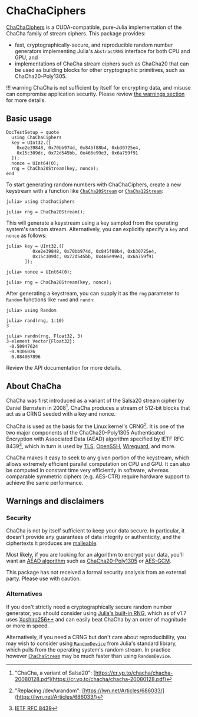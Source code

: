 # ChaChaCiphers

[ChaChaCiphers](https://github.com/kernelmethod/ChaChaCiphers.jl) is a
CUDA-compatible, pure-Julia implementation of the ChaCha family of stream
ciphers. This package provides:

- fast, cryptographically-secure, and reproducible random number generators
  implementing Julia's `AbstractRNG` interface for both CPU and GPU, and
- implementations of ChaCha stream ciphers such as ChaCha20 that can be used as
  building blocks for other cryptographic primitives, such as ChaCha20-Poly1305.

!!! warning
    ChaCha is not sufficient by itself for encrypting data, and misuse can
    compromise application security. Please review [the warnings
    section](#warnings-and-disclaimers) for more details.

## Basic usage

```@meta
DocTestSetup = quote
  using ChaChaCiphers
  key = UInt32.([
    0xe2e39848, 0x70bb974d, 0x845f88b4, 0xb30725e4,
    0x15c309dc, 0x72d545bb, 0x466e99e3, 0x6a759f91
  ]);
  nonce = UInt64(0);
  rng = ChaCha20Stream(key, nonce);
end
```

To start generating random numbers with ChaChaCiphers, create a new keystream
with a function like [`ChaCha20Stream`](@ref) or [`ChaCha12Stream`](@ref):

```jldoctest
julia> using ChaChaCiphers

julia> rng = ChaCha20Stream();
```

This will generate a keystream using a key sampled from the operating system's
random stream. Alternatively,  you can explicitly specify a `key` and `nonce` as
follows:

```jldoctest
julia> key = UInt32.([
          0xe2e39848, 0x70bb974d, 0x845f88b4, 0xb30725e4,
          0x15c309dc, 0x72d545bb, 0x466e99e3, 0x6a759f91
       ]);

julia> nonce = UInt64(0);

julia> rng = ChaCha20Stream(key, nonce);
```

After generating a keystream, you can supply it as the `rng` parameter to
`Random` functions like `rand` and `randn`:

```jldoctest
julia> using Random

julia> rand(rng, 1:10)
3

julia> randn(rng, Float32, 3)
3-element Vector{Float32}:
 -0.50947624
 -0.9306026
 -0.084067896
```

Review the API documentation for more details.

## About ChaCha

ChaCha was first introduced as a variant of the Salsa20 stream cipher by Daniel
Bernstein in 2008[^Bernstein08]. ChaCha produces a stream of 512-bit blocks that
act as a CRNG seeded with a key and nonce.

ChaCha is used as the basis for the Linux kernel's CRNG[^LWN16]. It is one of
the two major components of the ChaCha20-Poly1305 Authenticated Encryption with
Associated Data (AEAD) algorithm specified by IETF RFC 8439[^RFC8439], which in
turn is used by [TLS](https://datatracker.ietf.org/doc/html/rfc7905),
[OpenSSH](http://bxr.su/OpenBSD/usr.bin/ssh/PROTOCOL.chacha20poly1305),
[Wireguard](https://www.wireguard.com/protocol/), and more.

ChaCha makes it easy to seek to any given portion of the keystream, which allows
extremely efficient parallel computation on CPU and GPU. It can also be computed
in constant time very efficiently in software, whereas comparable symmetric
ciphers (e.g. AES-CTR) require hardware support to achieve the same performance.

[^Bernstein08]:
    "ChaCha, a variant of Salsa20":
    [https://cr.yp.to/chacha/chacha-20080128.pdf](https://cr.yp.to/chacha/chacha-20080128.pdf)

[^LWN16]:
    "Replacing /dev/urandom":
    [https://lwn.net/Articles/686033/](https://lwn.net/Articles/686033/)

[^RFC8439]:
    [IETF RFC 8439](https://datatracker.ietf.org/doc/html/rfc8439)

## Warnings and disclaimers

### Security

ChaCha is not by itself sufficient to keep your data secure. In particular, it
doesn't provide any guarantees of data integrity or authenticity, and the
ciphertexts it produces are
[malleable](https://en.wikipedia.org/wiki/Malleability_%28cryptography%29_).

Most likely, if you are looking for an algorithm to encrypt your data, you'll
want an [AEAD algorithm](https://en.wikipedia.org/wiki/Authenticated_encryption)
such as [ChaCha20-Poly1305](https://datatracker.ietf.org/doc/html/rfc8439) or
[AES-GCM](https://datatracker.ietf.org/doc/html/rfc8452).

This package has not received a formal security analysis from an external party.
Please use with caution.

### Alternatives

If you don't strictly need a cryptographically secure random number generator,
you should consider using [Julia's built-in
RNG](https://docs.julialang.org/en/v1/stdlib/Random/), which as of v1.7 uses
[Xoshiro256++](https://prng.di.unimi.it/) and can easily beat ChaCha by an order
of magnitude or more in speed.

Alternatively, if you need a CRNG but don't care about reproducibility, you may
wish to consider using
[`RandomDevice`](https://docs.julialang.org/en/v1/stdlib/Random/#Random.RandomDevice)
from Julia's standard library, which pulls from the operating system's random
stream. In practice however [`ChaChaStream`](@ref) may be much faster than using
`RandomDevice`.
